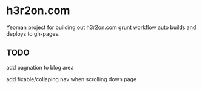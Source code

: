 h3r2on.com
==========

Yeoman project for building out h3r2on.com grunt workflow auto builds and deploys to gh-pages.

TODO
----

add pagnation to blog area

add fixable/collaping nav when scrolling down page
